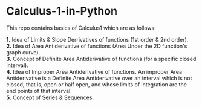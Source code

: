 # Calculus-1-in-Python
This repo contains basics of Calculus1 which are as follows:

**1.** Idea of Limits & Slope Derrivatives of functions (1st order & 2nd order).<br>
**2.** Idea of Area Antiderivative of functions (Area Under the 2D function's graph curve).<br>
**3.** Concept of Definite Area Antiderivative of functions (for a specific closed interval).<br>
**4.** Idea of Improper Area Antiderivative of functions. An improper Area Antiderivative is a Definite Area Antiderivative over an interval which is not closed, that is, open or half open, and whose limits of integration are the end points of that interval.<br>
**5.** Concept of Series & Sequences.<br>
